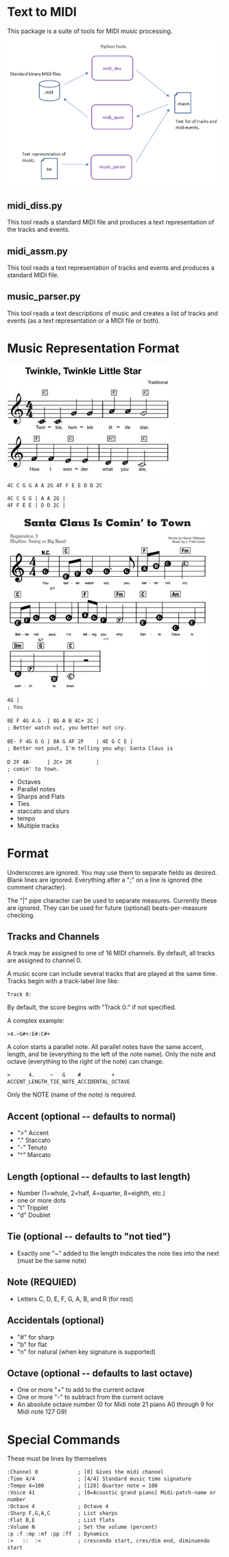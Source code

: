 # Text to MIDI

This package is a suite of tools for MIDI music processing.

![](art/midiTools.jpg)

## midi_diss.py

This tool reads a standard MIDI file and produces a text representation of the tracks and events.

## midi_assm.py

This tool reads a text representation of tracks and events and produces a standard MIDI file.

## music_parser.py

This tool reads a text descriptions of music and creates a list of tracks and events (as a text representation or a MIDI file or both).

# Music Representation Format

![](art/twinkle.jpg)

```
4C C G G A A 2G 4F F E E D D 2C
```

```
4C C G G | A A 2G |
4F F E E | D D 2C |
```

![](art/santaTown.jpg)

```
4G |
; You

8E F 4G 4.G  | 8G A B 4C+ 2C |
; Better watch out, you better not cry.

8E- F 4G G G | 8A G 4F 2F    | 4E G C E | 
; Better not pout, I'm telling you why: Santa Claus is

D 2F 4B-     | 2C+ 2R        |
; comin' to town.
```

  * Octaves
  * Parallel notes
  * Sharps and Flats
  * Ties
  * staccato and slurs
  * tempo
  * Multiple tracks

# Format

Underscores are ignored. You may use them to separate fields as desired. Blank lines are ignored.
Everything after a ";" on a line is ignored (the comment character).

The "|" pipe character can be used to separate measures. Currently these are ignored. They can be
used for future (optional) beats-per-measure checking.

## Tracks and Channels

A track may be assigned to one of 16 MIDI channels. By default, all tracks are assigned to channel 0.

A music score can include several tracks that are played at the same time. Tracks begin with a track-label line like:

```
Track 0:
```

By default, the score begins with "Track 0:" if not specified.

A complex example:

```
>4.~G#+:E#:C#+
```

A colon starts a parallel note. All parallel notes have the same accent, length, and tie (everything to the left of the note name). Only the note and octave (everything to the right of the note) can change.

```
>      4.     ~   G    #          +
ACCENT_LENGTH_TIE_NOTE_ACCIDENTAL_OCTAVE
```

Only the NOTE (name of the note) is required.

## Accent (optional -- defaults to normal)
  * ">" Accent
  * "." Staccato
  * "-" Tenuto
  * "^" Marcato

## Length (optional -- defaults to last length)
  * Number (1=whole, 2=half, 4=quarter, 8=eighth, etc.)
  * one or more dots
  * "t" Tripplet
  * "d" Doublet

## Tie (optional -- defaults to "not tied")
  * Exactly one "~" added to the length indicates the note ties into the next (must be the same note)

## Note (REQUIED)
  * Letters C, D, E, F, G, A, B, and R (for rest)

## Accidentals (optional)
  * "#" for sharp
  * "b" for flat
  * "n" for natural (when key signature is supported)

## Octave (optional -- defaults to last octave)
  * One or more "+" to add to the current octave
  * One or more "-" to subtract from the current octave
  * An absolute octave number (0 for Midi note 21 piano A0 through 9 for Midi note 127 G9)

# Special Commands

These must be lines by themselves

```
:Channel 0             ; [0] Gives the midi channel
:Time 4/4              ; [4/4] Standard music time signature
:Tempo 4=100           ; [120] Quarter note = 100
:Voice 41              ; [0=Acoustic grand piano] Midi-patch-name or number
:Octave 4              ; Octave 4
:Sharp F,G,A,C         ; List sharps
:Flat B,E              ; List flats
:Volume N              ; Set the volume (percent)
:p :f :mp :mf :pp :ff  ; Dynamics
:>   ::  :<            ; crescendo start, cres/dim end, diminuendo start
```